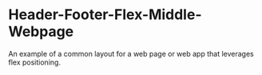 # Header-Footer-Flex-Middle-Webpage
An example of a common layout for a web page or web app that leverages flex positioning.
